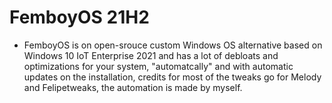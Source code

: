# FemboyOS 21H2
* FemboyOS is on open-srouce custom Windows OS alternative based on Windows 10 IoT Enterprise 2021 and has a lot of debloats and optimizations for your system, "automatcally" and with automatic updates on the installation, credits for most of the tweaks go for Melody and Felipetweaks, the automation is made by myself.
